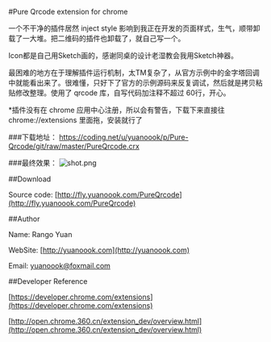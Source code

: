 #Pure Qrcode extension for chrome

一个不干净的插件居然 inject style 影响到我正在开发的页面样式，生气，顺带卸载了一大堆。把二维码的插件也卸载了，就自己写一个。

Icon都是自己用Sketch画的，感谢同桌的设计老湿教会我用Sketch神器。

最困难的地方在于理解插件运行机制，太TM复杂了，从官方示例中的金字塔回调中就能看出来了。很难懂，只好下了官方的示例源码来反复调试，然后就是拷贝粘贴修改整理。使用了 qrcode 库，自写代码加注释不超过 60行，开心。

*插件没有在 chrome 应用中心注册，所以会有警告，下载下来直接往 chrome://extensions 里面拖，安装就行了

###下载地址：
https://coding.net/u/yuanoook/p/Pure-Qrcode/git/raw/master/PureQrcode.crx

###最终效果：
![shot.png](https://coding.net/u/yuanoook/p/Pure-Qrcode/git/raw/master/shot.png)

##Download

Source code: [http://fly.yuanoook.com/PureQrcode](http://fly.yuanoook.com/PureQrcode)

##Author

Name: Rango Yuan

WebSite: [http://yuanoook.com](http://yuanoook.com)

Email: yuanoook@foxmail.com

##Developer Reference

[https://developer.chrome.com/extensions](https://developer.chrome.com/extensions)

[http://open.chrome.360.cn/extension_dev/overview.html](http://open.chrome.360.cn/extension_dev/overview.html)